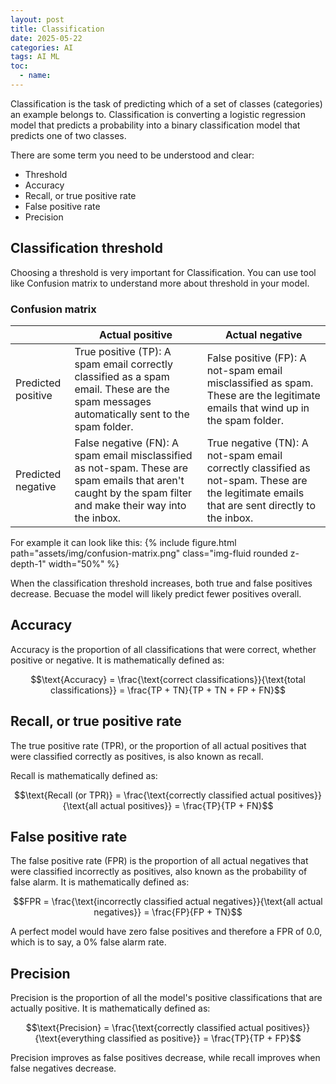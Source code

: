 ```yaml
---
layout: post
title: Classification 
date: 2025-05-22
categories: AI
tags: AI ML
toc: 
  - name:
---
```


Classification is the task of predicting which of a set of classes (categories) an example belongs to. 
Classification is converting a logistic regression model that predicts a probability into a binary classification model that predicts one of two classes. 

There are some term you need to be understood and clear:
- Threshold
- Accuracy
- Recall, or true positive rate
- False positive rate
- Precision

## Classification threshold

Choosing a threshold is very important for Classification. 
You can use tool like Confusion matrix to understand more about threshold in your model.

### Confusion matrix

|                       | Actual positive                                                                                             | Actual negative                                                                                                   |
|-----------------------|-------------------------------------------------------------------------------------------------------------|---------------------------------------------------------------------------------------------------------------|
|   Predicted positive   |   True positive (TP):   A spam email correctly classified as a spam email. These are the spam messages automatically sent to the spam folder. |   False positive (FP):   A not-spam email misclassified as spam. These are the legitimate emails that wind up in the spam folder. |
|   Predicted negative   |   False negative (FN):   A spam email misclassified as not-spam. These are spam emails that aren't caught by the spam filter and make their way into the inbox. |   True negative (TN):   A not-spam email correctly classified as not-spam. These are the legitimate emails that are sent directly to the inbox. |


For example it can look like this:
{% include figure.html path="assets/img/confusion-matrix.png" class="img-fluid rounded z-depth-1" width="50%" %}

When the classification threshold increases, both true and false positives decrease. Becuase the model will likely predict fewer positives overall. 

## Accuracy
Accuracy is the proportion of all classifications that were correct, whether positive or negative. It is mathematically defined as:

$$\text{Accuracy} = \frac{\text{correct classifications}}{\text{total classifications}} = \frac{TP + TN}{TP + TN + FP + FN}$$

## Recall, or true positive rate
The true positive rate (TPR), or the proportion of all actual positives that were classified correctly as positives, is also known as recall.

Recall is mathematically defined as:

$$\text{Recall (or TPR)} = \frac{\text{correctly classified actual positives}}{\text{all actual positives}} = \frac{TP}{TP + FN}$$

## False positive rate
The false positive rate (FPR) is the proportion of all actual negatives that were classified incorrectly as positives, also known as the probability of false alarm. It is mathematically defined as:

$$FPR = \frac{\text{incorrectly classified actual negatives}}{\text{all actual negatives}} = \frac{FP}{FP + TN}$$

A perfect model would have zero false positives and therefore a FPR of 0.0, which is to say, a 0% false alarm rate.

## Precision
Precision is the proportion of all the model's positive classifications that are actually positive. It is mathematically defined as:

$$\text{Precision} = \frac{\text{correctly classified actual positives}}{\text{everything classified as positive}} = \frac{TP}{TP + FP}$$

Precision improves as false positives decrease, while recall improves when false negatives decrease. 


